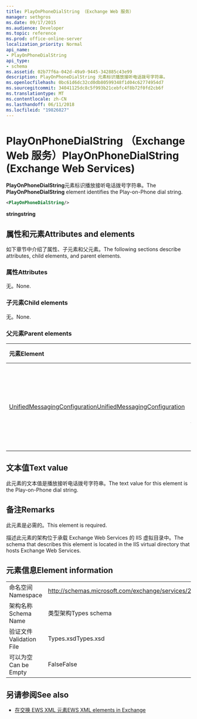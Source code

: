 ```yaml
---
title: PlayOnPhoneDialString （Exchange Web 服务）
manager: sethgros
ms.date: 09/17/2015
ms.audience: Developer
ms.topic: reference
ms.prod: office-online-server
localization_priority: Normal
api_name:
- PlayOnPhoneDialString
api_type:
- schema
ms.assetid: 02b77f6a-042d-49a9-9445-342885c43e99
description: PlayOnPhoneDialString 元素标识播放接听电话拨号字符串。
ms.openlocfilehash: 0bc61d6dc32cd0db80599348f1d04c62774954d7
ms.sourcegitcommit: 34041125dc8c5f993b21cebfc4f8b72f0fd2cb6f
ms.translationtype: MT
ms.contentlocale: zh-CN
ms.lasthandoff: 06/11/2018
ms.locfileid: "19826827"
---
```

# <a name="playonphonedialstring-exchange-web-services"></a><span data-ttu-id="4de77-103">PlayOnPhoneDialString （Exchange Web 服务）</span><span class="sxs-lookup"><span data-stu-id="4de77-103">PlayOnPhoneDialString (Exchange Web Services)</span></span>

<span data-ttu-id="4de77-104">**PlayOnPhoneDialString**元素标识播放接听电话拨号字符串。</span><span class="sxs-lookup"><span data-stu-id="4de77-104">The **PlayOnPhoneDialString** element identifies the Play-on-Phone dial string.</span></span> 
  
```XML
<PlayOnPhoneDialString/>
```

 <span data-ttu-id="4de77-105">**string**</span><span class="sxs-lookup"><span data-stu-id="4de77-105">**string**</span></span>
## <a name="attributes-and-elements"></a><span data-ttu-id="4de77-106">属性和元素</span><span class="sxs-lookup"><span data-stu-id="4de77-106">Attributes and elements</span></span>

<span data-ttu-id="4de77-107">如下章节中介绍了属性、子元素和父元素。</span><span class="sxs-lookup"><span data-stu-id="4de77-107">The following sections describe attributes, child elements, and parent elements.</span></span>
  
### <a name="attributes"></a><span data-ttu-id="4de77-108">属性</span><span class="sxs-lookup"><span data-stu-id="4de77-108">Attributes</span></span>

<span data-ttu-id="4de77-109">无。</span><span class="sxs-lookup"><span data-stu-id="4de77-109">None.</span></span>
  
### <a name="child-elements"></a><span data-ttu-id="4de77-110">子元素</span><span class="sxs-lookup"><span data-stu-id="4de77-110">Child elements</span></span>

<span data-ttu-id="4de77-111">无。</span><span class="sxs-lookup"><span data-stu-id="4de77-111">None.</span></span>
  
### <a name="parent-elements"></a><span data-ttu-id="4de77-112">父元素</span><span class="sxs-lookup"><span data-stu-id="4de77-112">Parent elements</span></span>

|<span data-ttu-id="4de77-113">**元素**</span><span class="sxs-lookup"><span data-stu-id="4de77-113">**Element**</span></span>|<span data-ttu-id="4de77-114">**说明**</span><span class="sxs-lookup"><span data-stu-id="4de77-114">**Description**</span></span>|
|:-----|:-----|
|[<span data-ttu-id="4de77-115">UnifiedMessagingConfiguration</span><span class="sxs-lookup"><span data-stu-id="4de77-115">UnifiedMessagingConfiguration</span></span>](unifiedmessagingconfiguration.md) <br/> |<span data-ttu-id="4de77-116">包含服务统一消息服务的配置信息。</span><span class="sxs-lookup"><span data-stu-id="4de77-116">Contains service configuration information for the Unified Messaging service.</span></span>  <br/> |
   
## <a name="text-value"></a><span data-ttu-id="4de77-117">文本值</span><span class="sxs-lookup"><span data-stu-id="4de77-117">Text value</span></span>

<span data-ttu-id="4de77-118">此元素的文本值是播放接听电话拨号字符串。</span><span class="sxs-lookup"><span data-stu-id="4de77-118">The text value for this element is the Play-on-Phone dial string.</span></span>
  
## <a name="remarks"></a><span data-ttu-id="4de77-119">备注</span><span class="sxs-lookup"><span data-stu-id="4de77-119">Remarks</span></span>

<span data-ttu-id="4de77-120">此元素是必需的。</span><span class="sxs-lookup"><span data-stu-id="4de77-120">This element is required.</span></span>
  
<span data-ttu-id="4de77-121">描述此元素的架构位于承载 Exchange Web Services 的 IIS 虚拟目录中。</span><span class="sxs-lookup"><span data-stu-id="4de77-121">The schema that describes this element is located in the IIS virtual directory that hosts Exchange Web Services.</span></span>
  
## <a name="element-information"></a><span data-ttu-id="4de77-122">元素信息</span><span class="sxs-lookup"><span data-stu-id="4de77-122">Element information</span></span>

|||
|:-----|:-----|
|<span data-ttu-id="4de77-123">命名空间</span><span class="sxs-lookup"><span data-stu-id="4de77-123">Namespace</span></span>  <br/> |http://schemas.microsoft.com/exchange/services/2006/types  <br/> |
|<span data-ttu-id="4de77-124">架构名称</span><span class="sxs-lookup"><span data-stu-id="4de77-124">Schema Name</span></span>  <br/> |<span data-ttu-id="4de77-125">类型架构</span><span class="sxs-lookup"><span data-stu-id="4de77-125">Types schema</span></span>  <br/> |
|<span data-ttu-id="4de77-126">验证文件</span><span class="sxs-lookup"><span data-stu-id="4de77-126">Validation File</span></span>  <br/> |<span data-ttu-id="4de77-127">Types.xsd</span><span class="sxs-lookup"><span data-stu-id="4de77-127">Types.xsd</span></span>  <br/> |
|<span data-ttu-id="4de77-128">可以为空</span><span class="sxs-lookup"><span data-stu-id="4de77-128">Can be Empty</span></span>  <br/> |<span data-ttu-id="4de77-129">False</span><span class="sxs-lookup"><span data-stu-id="4de77-129">False</span></span>  <br/> |
   
## <a name="see-also"></a><span data-ttu-id="4de77-130">另请参阅</span><span class="sxs-lookup"><span data-stu-id="4de77-130">See also</span></span>



- [<span data-ttu-id="4de77-131">在交换 EWS XML 元素</span><span class="sxs-lookup"><span data-stu-id="4de77-131">EWS XML elements in Exchange</span></span>](ews-xml-elements-in-exchange.md)

